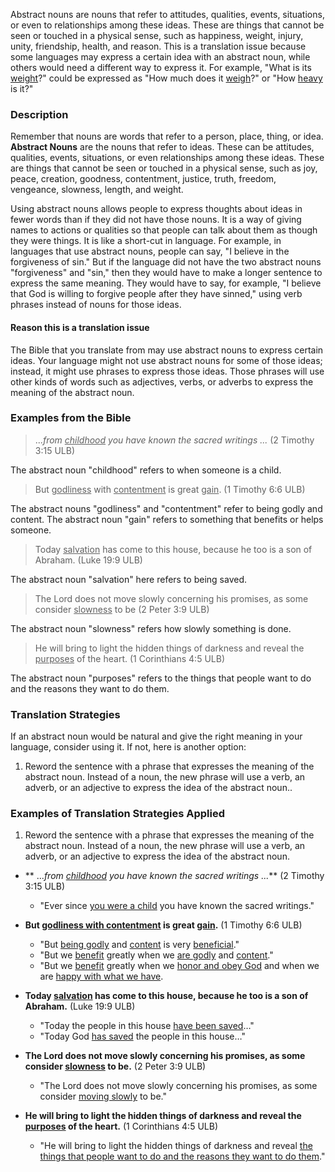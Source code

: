
Abstract nouns are nouns that refer to attitudes, qualities, events, situations, or even to relationships among these ideas. These are things that cannot be seen or touched in a physical sense, such as happiness, weight, injury, unity, friendship, health, and reason. This is a translation issue because some languages may express a certain idea with an abstract noun, while others would need a different way to express it. For example, "What is its <u>weight</u>?" could be expressed as "How much does it <u>weigh</u>?" or "How <u>heavy</u> is it?"

### Description

Remember that nouns are words that refer to a person, place, thing, or idea. **Abstract Nouns** are the nouns that refer to ideas. These can be attitudes, qualities, events, situations, or even relationships among these ideas. These are things that cannot be seen or touched in a physical sense, such as joy, peace, creation, goodness, contentment, justice, truth, freedom, vengeance, slowness, length, and weight.

Using abstract nouns allows people to express thoughts about ideas in fewer words than if they did not have those nouns. It is a way of giving names to actions or qualities so that people can talk about them as though they were things. It is like a short-cut in language. For example, in languages that use abstract nouns, people can say, "I believe in the forgiveness of sin." But if the language did not have the two abstract nouns "forgiveness" and "sin," then they would have to make a longer sentence to express the same meaning. They would have to say, for example, "I believe that God is willing to forgive people after they have sinned," using verb phrases instead of nouns for those ideas.

#### Reason this is a translation issue 

The Bible that you translate from may use abstract nouns to express certain ideas. Your language might not use abstract nouns for some of those ideas; instead, it might use phrases to express those ideas. Those phrases will use other kinds of words such as adjectives, verbs, or adverbs to express the meaning of the abstract noun.

### Examples from the Bible

> ..._from <u>childhood</u> you have known the sacred writings ..._ (2 Timothy 3:15 ULB) 

The abstract noun "childhood" refers to when someone is a child.

>But <u>godliness</u> with <u>contentment</u> is great <u>gain</u>. (1 Timothy 6:6 ULB) 

The abstract nouns "godliness" and "contentment" refer to being godly and content.
The abstract noun "gain" refers to something that benefits or helps someone.

>Today <u>salvation</u> has come to this house, because he too is a son of Abraham. (Luke 19:9 ULB) 

The abstract noun "salvation" here refers to being saved.

>The Lord does not move slowly concerning his promises, as some consider <u>slowness</u> to be (2 Peter 3:9 ULB) 

The abstract noun "slowness" refers how slowly something is done.

>He will bring to light the hidden things of darkness and reveal the <u>purposes</u> of the heart. (1 Corinthians 4:5 ULB) 

The abstract noun "purposes" refers to the things that people want to do and the reasons they want to do them.

### Translation Strategies

If an abstract noun would be natural and give the right meaning in your language, consider using it. If not, here is another option:

  1. Reword the sentence with a phrase that expresses the meaning of the abstract noun. Instead of a noun, the new phrase will use a verb, an adverb, or an adjective to express the idea of the abstract noun..

### Examples of Translation Strategies Applied

1. Reword the sentence with a phrase that expresses the meaning of the abstract noun. Instead of a noun, the new phrase will use a verb, an adverb, or an adjective to express the idea of the abstract noun.

  * ** ..._from <u>childhood</u>  you have known the sacred writings ..._**  (2 Timothy 3:15 ULB)
      * "Ever since <u>you were a child</u>  you have known the sacred writings."

  * **But <u>godliness with contentment</u> is great <u>gain</u>.**  (1 Timothy 6:6 ULB)
      * "But <u>being godly</u> and <u>content</u>  is very <u>beneficial</u>."
      * "But we <u>benefit</u> greatly when we <u>are godly</u> and <u>content</u>."
      * "But we <u>benefit</u> greatly when we <u>honor and obey God</u> and when we are <u>happy with what we have</u>.

  * **Today <u>salvation</u> has come to this house, because he too is a son of Abraham.**  (Luke 19:9 ULB)
      * "Today the people in this house <u>have been saved</u>…"
      * "Today God <u>has saved</u> the people in this house…"

  * **The Lord does not move slowly concerning his promises, as some consider <u>slowness</u> to be.**  (2 Peter 3:9 ULB)
      * "The Lord does not move slowly concerning his promises, as some consider <u>moving slowly</u> to be."

  * **He will bring to light the hidden things of darkness and reveal the <u>purposes</u> of the heart.**  (1 Corinthians 4:5 ULB)
      * "He will bring to light the hidden things of darkness and reveal <u>the things that people want to do and the reasons they want to do them</u>."